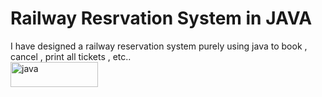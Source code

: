 <h1><b>Railway Resrvation System in JAVA</b></h1>
  I have designed a railway reservation system purely using java to book , cancel , print all tickets , etc..
  <div style="padding-top=25px">
  <img src="https://img.shields.io/badge/Java-ED8B00?style=for-the-badge&logo=java&logoColor=white" alt="java"height="40" width="140"/>
  </div>
